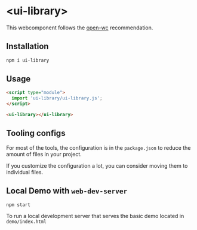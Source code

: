 # \<ui-library>

This webcomponent follows the [open-wc](https://github.com/open-wc/open-wc) recommendation.

## Installation
```bash
npm i ui-library
```

## Usage
```html
<script type="module">
  import 'ui-library/ui-library.js';
</script>

<ui-library></ui-library>
```



## Tooling configs

For most of the tools, the configuration is in the `package.json` to reduce the amount of files in your project.

If you customize the configuration a lot, you can consider moving them to individual files.

## Local Demo with `web-dev-server`
```bash
npm start
```
To run a local development server that serves the basic demo located in `demo/index.html`
